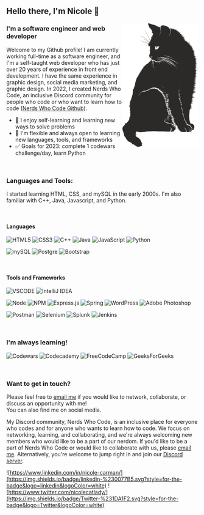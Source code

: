 ## Hello there, I'm Nicole 👋
<img src="cat-g2d576efc8_1280.png" align=right width=200 height=auto alt="A vector image of a black cat">

### I'm a software engineer and web developer
Welcome to my Github profile! I am currently working full-time as a software engineer, and I'm a self-taught web developer who has just over 20 years of experience in front end development. I have the same experience in graphic design, social media marketing, and graphic design. In 2022, I created Nerds Who Code, an inclusive Discord community for people who code or who want to learn how to code (<a href="https://github.com/Nerds-Who-Code">Nerds Who Code Github</a>).

- :open_book: I enjoy self-learning and learning new ways to solve problems
- :briefcase: I'm flexible and always open to learning new languages, tools, and frameworks
- :white_check_mark: Goals for 2023: complete 1 codewars challenge/day, learn Python

<p>&nbsp;</p>

### Languages and Tools:
I started learning HTML, CSS, and mySQL in the early 2000s. I'm also familiar with C++, Java, Javascript, and Python.

<p>&nbsp;</p>

#### Languages
![HTML5](https://img.shields.io/badge/html5-%23E34F26.svg?style=for-the-badge&logo=html5&logoColor=white)   ![CSS3](https://img.shields.io/badge/css3-%231572B6.svg?style=for-the-badge&logo=css3&logoColor=white)   ![C++](https://img.shields.io/badge/c++-%2300599C.svg?style=for-the-badge&logo=c%2B%2B&logoColor=white)   ![Java](https://img.shields.io/badge/java-%23ED8B00.svg?style=for-the-badge&logo=java&logoColor=white)  	![JavaScript](https://img.shields.io/badge/javascript-%23323330.svg?style=for-the-badge&logo=javascript&logoColor=%23F7DF1E)   ![Python](https://img.shields.io/badge/python-3670A0?style=for-the-badge&logo=python&logoColor=ffdd54)

![mySQL](https://img.shields.io/badge/MySQL-005C84?style=for-the-badge&logo=mysql&logoColor=white)   ![Postgre](https://img.shields.io/badge/PostgreSQL-316192?style=for-the-badge&logo=postgresql&logoColor=white)   ![Bootstrap](https://img.shields.io/badge/bootstrap-%23563D7C.svg?style=for-the-badge&logo=bootstrap&logoColor=white)

<p>&nbsp;</p>

#### Tools and Frameworks
![VSCODE](https://img.shields.io/badge/VSCode-0078D4?style=for-the-badge&logo=visual%20studio%20code&logoColor=white)   ![IntelliJ IDEA](https://img.shields.io/badge/IntelliJIDEA-000000.svg?style=for-the-badge&logo=intellij-idea&logoColor=white)

![Node](https://img.shields.io/badge/Node.js-339933?style=for-the-badge&logo=nodedotjs&logoColor=white)   ![NPM](https://img.shields.io/badge/NPM-%23000000.svg?style=for-the-badge&logo=npm&logoColor=white)   ![Express.js](https://img.shields.io/badge/express.js-%23404d59.svg?style=for-the-badge&logo=express&logoColor=%2361DAFB)   ![Spring](https://img.shields.io/badge/spring-%236DB33F.svg?style=for-the-badge&logo=spring&logoColor=white)   ![WordPress](https://img.shields.io/badge/WordPress-%23117AC9.svg?style=for-the-badge&logo=WordPress&logoColor=white)   ![Adobe Photoshop](https://img.shields.io/badge/adobe%20photoshop-%2331A8FF.svg?style=for-the-badge&logo=adobe%20photoshop&logoColor=wh![Bootstrap](https://img.shields.io/badge/bootstrap-%23563D7C.svg?style=for-the-badge&logo=bootstrap&logoColor=white)ite)

![Postman](https://img.shields.io/badge/Postman-FF6C37?style=for-the-badge&logo=postman&logoColor=white)   ![Selenium](https://img.shields.io/badge/-selenium-%43B02A?style=for-the-badge&logo=selenium&logoColor=white)   ![Splunk](https://img.shields.io/badge/splunk-%23000000.svg?style=for-the-badge&logo=splunk&logoColor=white)   ![Jenkins](https://img.shields.io/badge/jenkins-%232C5263.svg?style=for-the-badge&logo=jenkins&logoColor=white)

<p>&nbsp;</p>

### I'm always learning!
![Codewars](https://img.shields.io/badge/Codewars-B1361E?style=for-the-badge&logo=codewars&logoColor=grey)
![Codecademy](https://img.shields.io/badge/Codecademy-FFF0E5?style=for-the-badge&logo=codecademy&logoColor=1F243A)   ![FreeCodeCamp](https://img.shields.io/badge/Freecodecamp-%23123.svg?&style=for-the-badge&logo=freecodecamp&logoColor=green)   ![GeeksForGeeks](https://img.shields.io/badge/GeeksforGeeks-gray?style=for-the-badge&logo=geeksforgeeks&logoColor=35914c)

<p>&nbsp;</p>

### Want to get in touch?
Please feel free to [email me](mailto:nicolecarman90@outlook.com) if you would like to network, collaborate, or discuss an opportunity with me!<br>
You can also find me on social media.

My Discord community, Nerds Who Code, is an inclusive place for everyone who codes and for anyone who wants to learn how to code. We focus on networking, learning, and collaborating, and we're always welcoming new members who would like to be a part of our nerdom. If you'd like to be a part of Nerds Who Code or would like to collaborate with us, please [email me](mailto:nicolecarman90@outlook.com). Alternatively, you're welcome to jump right in and join our [Discord server](https://discord.gg/haUuvNnhTg).

![https://www.linkedin.com/in/nicole-carman/](https://img.shields.io/badge/linkedin-%230077B5.svg?style=for-the-badge&logo=linkedin&logoColor=white)   ![https://www.twitter.com/nicolecatlady/](https://img.shields.io/badge/Twitter-%231DA1F2.svg?style=for-the-badge&logo=Twitter&logoColor=white)
